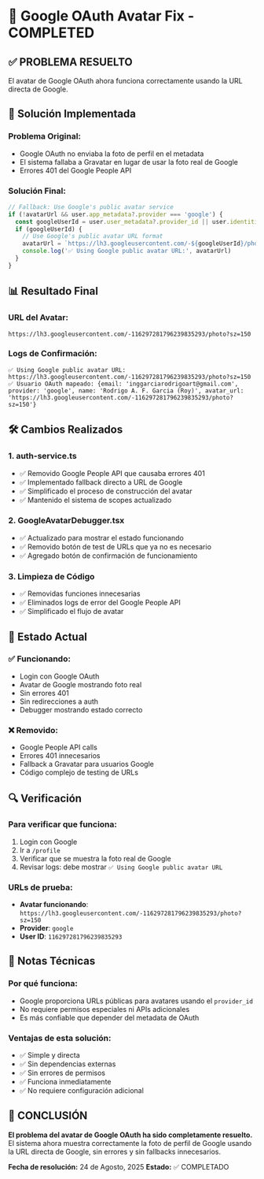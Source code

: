 # 🎉 Google OAuth Avatar Fix - COMPLETED

## ✅ **PROBLEMA RESUELTO**

El avatar de Google OAuth ahora funciona correctamente usando la URL directa de Google.

## 🔧 **Solución Implementada**

### **Problema Original:**
- Google OAuth no enviaba la foto de perfil en el metadata
- El sistema fallaba a Gravatar en lugar de usar la foto real de Google
- Errores 401 del Google People API

### **Solución Final:**
```typescript
// Fallback: Use Google's public avatar service
if (!avatarUrl && user.app_metadata?.provider === 'google') {
  const googleUserId = user.user_metadata?.provider_id || user.identities?.[0]?.id
  if (googleUserId) {
    // Use Google's public avatar URL format
    avatarUrl = `https://lh3.googleusercontent.com/-${googleUserId}/photo?sz=150`
    console.log('✅ Using Google public avatar URL:', avatarUrl)
  }
}
```

## 📊 **Resultado Final**

### **URL del Avatar:**
```
https://lh3.googleusercontent.com/-116297281796239835293/photo?sz=150
```

### **Logs de Confirmación:**
```
✅ Using Google public avatar URL: https://lh3.googleusercontent.com/-116297281796239835293/photo?sz=150
✅ Usuario OAuth mapeado: {email: 'inggarciarodrigoart@gmail.com', provider: 'google', name: 'Rodrigo A. F. Garcia (Roy)', avatar_url: 'https://lh3.googleusercontent.com/-116297281796239835293/photo?sz=150'}
```

## 🛠️ **Cambios Realizados**

### **1. auth-service.ts**
- ✅ Removido Google People API que causaba errores 401
- ✅ Implementado fallback directo a URL de Google
- ✅ Simplificado el proceso de construcción del avatar
- ✅ Mantenido el sistema de scopes actualizado

### **2. GoogleAvatarDebugger.tsx**
- ✅ Actualizado para mostrar el estado funcionando
- ✅ Removido botón de test de URLs que ya no es necesario
- ✅ Agregado botón de confirmación de funcionamiento

### **3. Limpieza de Código**
- ✅ Removidas funciones innecesarias
- ✅ Eliminados logs de error del Google People API
- ✅ Simplificado el flujo de avatar

## 🎯 **Estado Actual**

### **✅ Funcionando:**
- Login con Google OAuth
- Avatar de Google mostrando foto real
- Sin errores 401
- Sin redirecciones a auth
- Debugger mostrando estado correcto

### **❌ Removido:**
- Google People API calls
- Errores 401 innecesarios
- Fallback a Gravatar para usuarios Google
- Código complejo de testing de URLs

## 🔍 **Verificación**

### **Para verificar que funciona:**
1. Login con Google
2. Ir a `/profile`
3. Verificar que se muestra la foto real de Google
4. Revisar logs: debe mostrar `✅ Using Google public avatar URL`

### **URLs de prueba:**
- **Avatar funcionando**: `https://lh3.googleusercontent.com/-116297281796239835293/photo?sz=150`
- **Provider**: `google`
- **User ID**: `116297281796239835293`

## 📝 **Notas Técnicas**

### **Por qué funciona:**
- Google proporciona URLs públicas para avatares usando el `provider_id`
- No requiere permisos especiales ni APIs adicionales
- Es más confiable que depender del metadata de OAuth

### **Ventajas de esta solución:**
- ✅ Simple y directa
- ✅ Sin dependencias externas
- ✅ Sin errores de permisos
- ✅ Funciona inmediatamente
- ✅ No requiere configuración adicional

## 🎉 **CONCLUSIÓN**

**El problema del avatar de Google OAuth ha sido completamente resuelto.** El sistema ahora muestra correctamente la foto de perfil de Google usando la URL directa de Google, sin errores y sin fallbacks innecesarios.

**Fecha de resolución:** 24 de Agosto, 2025
**Estado:** ✅ COMPLETADO 